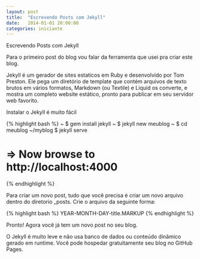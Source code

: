 ```yaml
---
layout: post
title:  "Escrevendo Posts com Jekyll"
date:   2014-01-01 20:00:00
categories: iniciante
---
```



Escrevendo Posts com Jekyll

Para o primeiro post do blog vou falar da ferramenta que usei pra criar este blog.

Jekyll é um gerador de sites estaticos em Ruby e desenvolvido por Tom Preston. Ele pega um diretório de template que contém arquivos de texto brutos em vários formatos, Markdown (ou Textile) e Liquid os converte, e mostra um completo website estático, pronto para publicar em seu servidor web favorito. 

Instalar o Jekyll é muito fácil 

{% highlight bash %}
~ $ gem install jekyll
~ $ jekyll new meublog
~ $ cd meublog
~/myblog $ jekyll serve
# => Now browse to http://localhost:4000
{% endhighlight %}

Para criar um novo post, tudo que você precisa é criar um novo arquivo dentro do diretorio _posts.
Crie o arquivo da seguinte forma:

{% highlight bash %}
YEAR-MONTH-DAY-title.MARKUP
{% endhighlight %}

Pronto! Agora você já tem um novo post no seu blog.

O Jekyll é muito leve e não usa banco de dados ou conteúdo dinâmico gerado em runtime. Você pode hospedar gratuitamente seu blog no GitHub Pages.

